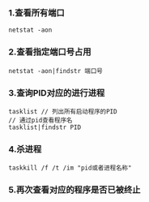 ### 1.查看所有端口

```
netstat -aon
```

### 2.查看指定端口号占用

```
netstat -aon|findstr 端口号
```

### 3.查询PID对应的进行进程

```
tasklist // 列出所有启动程序的PID
// 通过pid查看程序名
tasklist|findstr PID
```

### 4.杀进程

```
taskkill /f /t /im "pid或者进程名称"
```

### 5.再次查看对应的程序是否已被终止
